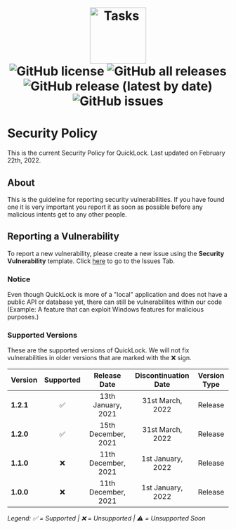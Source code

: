 <h1 align="center">
  <img src="https://user-images.githubusercontent.com/53088136/136106972-30a9cca8-7a32-479a-9368-74ffe2d60a43.png" alt="Tasks" height="128" /><br>
  <img alt="GitHub license" src="https://img.shields.io/github/license/litetools/tasks?style=flat-square"> <img alt="GitHub all releases" src="https://img.shields.io/github/downloads/LiteTools/QuickLock/total?style=flat-square"> <img alt="GitHub release (latest by date)" src="https://img.shields.io/github/v/release/LiteTools/QuickLock?style=flat-square"> <img alt="GitHub issues" src="https://img.shields.io/github/issues/LiteTools/QuickLock?style=flat-square">
</h1>

# Security Policy
This is the current Security Policy for QuickLock. Last updated on February 22th, 2022.

## About
This is the guideline for reporting security vulnerabilities. If you have found one it is very important you report it as soon as possible before any malicious intents get to any other people.

## Reporting a Vulnerability
To report a new vulnerability, please create a new issue using the **Security Vulnerability** template. Click [here](https://github.com/LiteTools/QuickLock/issues) to go to the Issues Tab.

### Notice
Even though QuickLock is more of a "local" application and does not have a public API or database yet, there can still be vulnerabilites within our code (Example: A feature that can exploit Windows features for malicious purposes.)



### Supported Versions
These are the supported versions of QuickLock. We will not fix vulnerabilities in older versions that are marked with the :x: sign.

| Version             | Supported          | Release Date         | Discontinuation Date | Version Type |
| :------------------ | :----------------: | :--------------:     | :------------------: | :------------------: | 
| **1.2.1**           | ✅                 | 13th January, 2021 |  31st March, 2022   | Release |
| **1.2.0**           | ✅                 | 15th December, 2021     | 31st March, 2022   | Release |
| **1.1.0**           | :x:                | 11th December, 2021      | 1st January, 2022      | Release |
| **1.0.0**           | :x:                | 11th December, 2021         | 1st January, 2022      | Release |

*Legend: ✅ = Supported | :x: = Unsupported | ⚠️ = Unsupported Soon*
